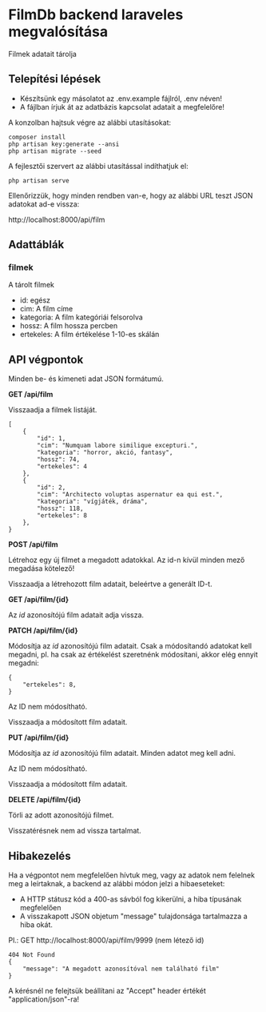 # FilmDb backend laraveles megvalósítása

Filmek adatait tárolja

## Telepítési lépések

* Készítsünk egy másolatot az .env.example fájlról, .env néven!
* A fájlban írjuk át az adatbázis kapcsolat adatait a megfelelőre!

A konzolban hajtsuk végre az alábbi utasításokat:

    composer install
    php artisan key:generate --ansi
    php artisan migrate --seed

A fejlesztői szervert az alábbi utasítással indíthatjuk el:

    php artisan serve

Ellenőrizzük, hogy minden rendben van-e, hogy az alábbi URL teszt JSON adatokat ad-e vissza:

http://localhost:8000/api/film

## Adattáblák

### filmek

A tárolt filmek

* id: egész
* cim: A film címe
* kategoria: A film kategóriái felsorolva
* hossz: A film hossza percben
* ertekeles: A film értékelése 1-10-es skálán

## API végpontok

Minden be- és kimeneti adat JSON formátumú.

**GET /api/film**

Visszaadja a filmek listáját.

    [
        {
            "id": 1,
            "cim": "Numquam labore similique excepturi.",
            "kategoria": "horror, akció, fantasy",
            "hossz": 74,
            "ertekeles": 4
        },
        {
            "id": 2,
            "cim": "Architecto voluptas aspernatur ea qui est.",
            "kategoria": "vígjáték, dráma",
            "hossz": 118,
            "ertekeles": 8
        },
    }

**POST /api/film**

Létrehoz egy új filmet a megadott adatokkal. Az id-n kívül minden mező megadása kötelező!

Visszaadja a létrehozott film adatait, beleértve a generált ID-t.

**GET /api/film/{id}**

Az *id* azonosítójú film adatait adja vissza.

**PATCH /api/film/{id}**

Módosítja az *id* azonosítójú film adatait. Csak a módosítandó adatokat kell megadni, pl. ha csak az értékelést szeretnénk módosítani, akkor elég ennyit megadni:

    {
        "ertekeles": 8,
    }

Az ID nem módosítható.

Visszaadja a módosított film adatait.

**PUT /api/film/{id}**

Módosítja az *id* azonosítójú film adatait. Minden adatot meg kell adni.

Az ID nem módosítható.

Visszaadja a módosított film adatait.

**DELETE /api/film/{id}**

Törli az adott azonosítójú filmet.

Visszatérésnek nem ad vissza tartalmat.

## Hibakezelés

Ha a végpontot nem megfelelően hívtuk meg, vagy az adatok nem felelnek meg a leírtaknak, a backend az alábbi módon jelzi a hibaeseteket:

* A HTTP státusz kód a 400-as sávból fog kikerülni, a hiba típusának megfelelően
* A visszakapott JSON objetum "message" tulajdonsága tartalmazza a hiba okát.

Pl.: GET http://localhost:8000/api/film/9999 (nem létező id)

    404 Not Found
    {
        "message": "A megadott azonosítóval nem található film"
    }

A kérésnél ne felejtsük beállítani az "Accept" header értékét "application/json"-ra!
